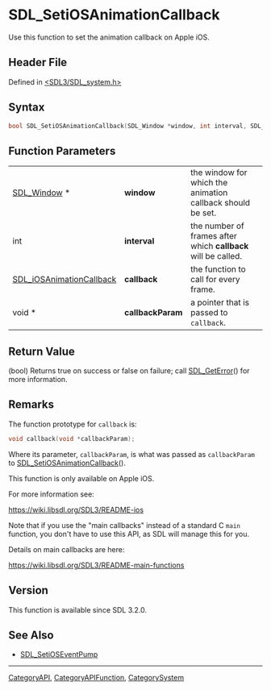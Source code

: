 # SDL_SetiOSAnimationCallback

Use this function to set the animation callback on Apple iOS.

## Header File

Defined in [<SDL3/SDL_system.h>](https://github.com/libsdl-org/SDL/blob/main/include/SDL3/SDL_system.h)

## Syntax

```c
bool SDL_SetiOSAnimationCallback(SDL_Window *window, int interval, SDL_iOSAnimationCallback callback, void *callbackParam);
```

## Function Parameters

|                                                      |                   |                                                               |
| ---------------------------------------------------- | ----------------- | ------------------------------------------------------------- |
| [SDL_Window](SDL_Window) *                           | **window**        | the window for which the animation callback should be set.    |
| int                                                  | **interval**      | the number of frames after which **callback** will be called. |
| [SDL_iOSAnimationCallback](SDL_iOSAnimationCallback) | **callback**      | the function to call for every frame.                         |
| void *                                               | **callbackParam** | a pointer that is passed to `callback`.                       |

## Return Value

(bool) Returns true on success or false on failure; call
[SDL_GetError](SDL_GetError)() for more information.

## Remarks

The function prototype for `callback` is:

```c
void callback(void *callbackParam);
```

Where its parameter, `callbackParam`, is what was passed as `callbackParam`
to [SDL_SetiOSAnimationCallback](SDL_SetiOSAnimationCallback)().

This function is only available on Apple iOS.

For more information see:

https://wiki.libsdl.org/SDL3/README-ios

Note that if you use the "main callbacks" instead of a standard C `main`
function, you don't have to use this API, as SDL will manage this for you.

Details on main callbacks are here:

https://wiki.libsdl.org/SDL3/README-main-functions

## Version

This function is available since SDL 3.2.0.

## See Also

- [SDL_SetiOSEventPump](SDL_SetiOSEventPump)

----
[CategoryAPI](CategoryAPI), [CategoryAPIFunction](CategoryAPIFunction), [CategorySystem](CategorySystem)

